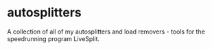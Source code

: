 # autosplitters
A collection of all of my autosplitters and load removers - tools for the speedrunning program LiveSplit.